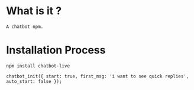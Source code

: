 # What is it ?

`A chatbot npm.`

# Installation Process

`npm install chatbot-live`

`
chatbot_init({
    start: true,
    first_msg: 'i want to see quick replies',
    auto_start: false
});
`